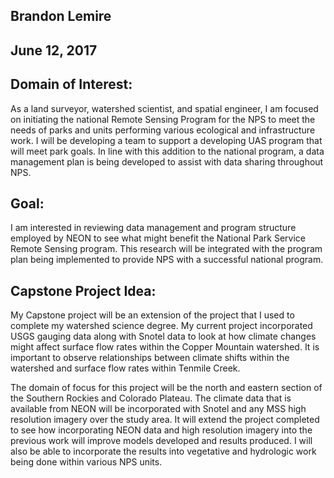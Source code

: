 ## Brandon Lemire
## June 12, 2017

## Domain of Interest: 
As a land surveyor, watershed scientist, and spatial engineer, I am focused on initiating the national Remote Sensing Program for the NPS to meet the needs of parks and units performing various ecological and infrastructure work.  I will be developing a team to support a developing UAS program that will meet park goals.  In line with this addition to the national program, a data management plan is being developed to assist with data sharing throughout NPS.     

## Goal: 
I am interested in reviewing data management and program structure employed by NEON to see what might benefit the National Park Service Remote Sensing program.  This research will be integrated with the program plan being implemented to provide NPS with a successful national program.

## Capstone Project Idea: 
My Capstone project will be an extension of the project that I used to complete my watershed science degree.  My current project incorporated USGS gauging data along with Snotel data to look at how climate changes might affect surface flow rates within the Copper Mountain watershed.  It is important to observe relationships between climate shifts within the watershed and surface flow rates within Tenmile Creek.

The domain of focus for this project will be the north and eastern section of the Southern Rockies and Colorado Plateau.  The climate data that is available from NEON will be incorporated with Snotel and any MSS high resolution imagery over the study area.  It will extend the project completed to see how incorporating NEON data and high resolution imagery into the previous work will improve models developed and results produced.  I will also be able to incorporate the results into vegetative and hydrologic work being done within various NPS units.